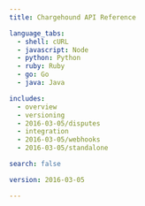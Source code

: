 ```yaml
---
title: Chargehound API Reference

language_tabs:
  - shell: cURL
  - javascript: Node
  - python: Python
  - ruby: Ruby
  - go: Go
  - java: Java

includes:
  - overview
  - versioning
  - 2016-03-05/disputes
  - integration
  - 2016-03-05/webhooks
  - 2016-03-05/standalone

search: false

version: 2016-03-05

---
```

